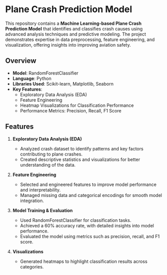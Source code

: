 # Plane Crash Prediction Model

This repository contains a **Machine Learning-based Plane Crash Prediction Model** that identifies and classifies crash causes using advanced analysis techniques and predictive modeling. The project demonstrates expertise in data preprocessing, feature engineering, and visualization, offering insights into improving aviation safety.

## Overview

- **Model**: RandomForestClassifier  
- **Language**: Python  
- **Libraries Used**: Scikit-learn, Matplotlib, Seaborn  
- **Key Features**:
  - Exploratory Data Analysis (EDA)
  - Feature Engineering
  - Heatmap Visualizations for Classification Performance
  - Performance Metrics: Precision, Recall, F1 Score

## Features

1. **Exploratory Data Analysis (EDA)**  
   - Analyzed crash dataset to identify patterns and key factors contributing to plane crashes.  
   - Created descriptive statistics and visualizations for better understanding of the data.

2. **Feature Engineering**  
   - Selected and engineered features to improve model performance and interpretability.  
   - Managed missing data and categorical encodings for smooth model integration.

3. **Model Training & Evaluation**  
   - Used RandomForestClassifier for classification tasks.  
   - Achieved a 60% accuracy rate, with detailed insights into model performance.  
   - Evaluated the model using metrics such as precision, recall, and F1 score.

4. **Visualizations**  
   - Generated heatmaps to highlight classification results across categories.
